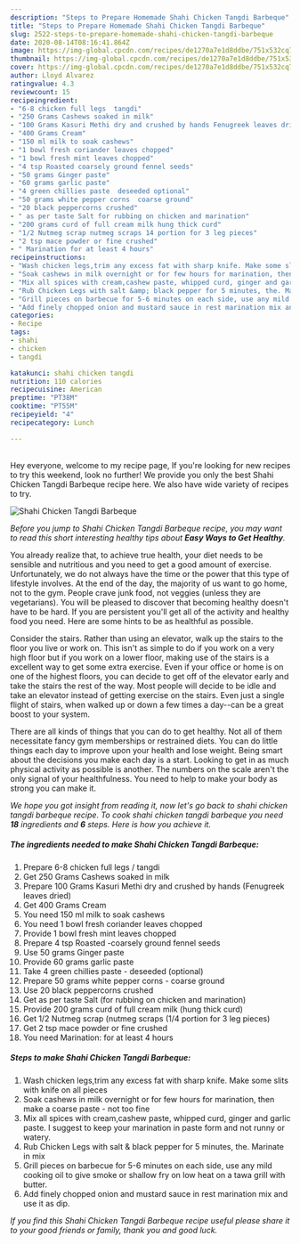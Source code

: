 ```yaml
---
description: "Steps to Prepare Homemade Shahi Chicken Tangdi Barbeque"
title: "Steps to Prepare Homemade Shahi Chicken Tangdi Barbeque"
slug: 2522-steps-to-prepare-homemade-shahi-chicken-tangdi-barbeque
date: 2020-08-14T08:16:41.864Z
image: https://img-global.cpcdn.com/recipes/de1270a7e1d8ddbe/751x532cq70/shahi-chicken-tangdi-barbeque-recipe-main-photo.jpg
thumbnail: https://img-global.cpcdn.com/recipes/de1270a7e1d8ddbe/751x532cq70/shahi-chicken-tangdi-barbeque-recipe-main-photo.jpg
cover: https://img-global.cpcdn.com/recipes/de1270a7e1d8ddbe/751x532cq70/shahi-chicken-tangdi-barbeque-recipe-main-photo.jpg
author: Lloyd Alvarez
ratingvalue: 4.3
reviewcount: 15
recipeingredient:
- "6-8 chicken full legs  tangdi"
- "250 Grams Cashews soaked in milk"
- "100 Grams Kasuri Methi dry and crushed by hands Fenugreek leaves dried"
- "400 Grams Cream"
- "150 ml milk to soak cashews"
- "1 bowl fresh coriander leaves chopped"
- "1 bowl fresh mint leaves chopped"
- "4 tsp Roasted coarsely ground fennel seeds"
- "50 grams Ginger paste"
- "60 grams garlic paste"
- "4 green chillies paste  deseeded optional"
- "50 grams white pepper corns  coarse ground"
- "20 black peppercorns crushed"
- " as per taste Salt for rubbing on chicken and marination"
- "200 grams curd of full cream milk hung thick curd"
- "1/2 Nutmeg scrap nutmeg scraps 14 portion for 3 leg pieces"
- "2 tsp mace powder or fine crushed"
- " Marination for at least 4 hours"
recipeinstructions:
- "Wash chicken legs,trim any excess fat with sharp knife. Make some slits with knife on all pieces"
- "Soak cashews in milk overnight or for few hours for marination, then make a coarse paste - not too fine"
- "Mix all spices with cream,cashew paste, whipped curd, ginger and garlic paste. I suggest to keep your marination in paste form and not runny or watery."
- "Rub Chicken Legs with salt &amp; black pepper for 5 minutes, the. Marinate in mix"
- "Grill pieces on barbecue for 5-6 minutes on each side, use any mild cooking oil to give smoke or shallow fry on low heat on a tawa grill with butter."
- "Add finely chopped onion and mustard sauce in rest marination mix and use it as dip."
categories:
- Recipe
tags:
- shahi
- chicken
- tangdi

katakunci: shahi chicken tangdi 
nutrition: 110 calories
recipecuisine: American
preptime: "PT38M"
cooktime: "PT55M"
recipeyield: "4"
recipecategory: Lunch

---
```

<br>
Hey everyone, welcome to my recipe page, If you're looking for new recipes to try this weekend, look no further! We provide you only the best Shahi Chicken Tangdi Barbeque recipe here. We also have wide variety of recipes to try.
<br>


![Shahi Chicken Tangdi Barbeque](https://img-global.cpcdn.com/recipes/de1270a7e1d8ddbe/751x532cq70/shahi-chicken-tangdi-barbeque-recipe-main-photo.jpg)

<i>Before you jump to Shahi Chicken Tangdi Barbeque recipe, you may want to read this short interesting healthy tips about <strong>Easy Ways to Get Healthy</strong>.</i>

You already realize that, to achieve true health, your diet needs to be sensible and nutritious and you need to get a good amount of exercise. Unfortunately, we do not always have the time or the power that this type of lifestyle involves. At the end of the day, the majority of us want to go home, not to the gym. People crave junk food, not veggies (unless they are vegetarians). You will be pleased to discover that becoming healthy doesn't have to be hard. If you are persistent you'll get all of the activity and healthy food you need. Here are some hints to be as healthful as possible.

Consider the stairs. Rather than using an elevator, walk up the stairs to the floor you live or work on. This isn't as simple to do if you work on a very high floor but if you work on a lower floor, making use of the stairs is a excellent way to get some extra exercise. Even if your office or home is on one of the highest floors, you can decide to get off of the elevator early and take the stairs the rest of the way. Most people will decide to be idle and take an elevator instead of getting exercise on the stairs. Even just a single flight of stairs, when walked up or down a few times a day--can be a great boost to your system. 

There are all kinds of things that you can do to get healthy. Not all of them necessitate fancy gym memberships or restrained diets. You can do little things each day to improve upon your health and lose weight. Being smart about the decisions you make each day is a start. Looking to get in as much physical activity as possible is another. The numbers on the scale aren't the only signal of your healthfulness. You need to help to make your body as strong you can make it. 


<i>We hope you got insight from reading it, now let's go back to shahi chicken tangdi barbeque recipe. To cook shahi chicken tangdi barbeque you need <strong>18</strong> ingredients and <strong>6</strong> steps. Here is how you achieve it.
</i>

##### The ingredients needed to make Shahi Chicken Tangdi Barbeque:

1. Prepare 6-8 chicken full legs / tangdi
1. Get 250 Grams Cashews soaked in milk
1. Prepare 100 Grams Kasuri Methi dry and crushed by hands (Fenugreek leaves dried)
1. Get 400 Grams Cream
1. You need 150 ml milk to soak cashews
1. You need 1 bowl fresh coriander leaves chopped
1. Provide 1 bowl fresh mint leaves chopped
1. Prepare 4 tsp Roasted -coarsely ground fennel seeds
1. Use 50 grams Ginger paste
1. Provide 60 grams garlic paste
1. Take 4 green chillies paste - deseeded (optional)
1. Prepare 50 grams white pepper corns - coarse ground
1. Use 20 black peppercorns crushed
1. Get  as per taste Salt (for rubbing on chicken and marination)
1. Provide 200 grams curd of full cream milk (hung thick curd)
1. Get 1/2 Nutmeg scrap (nutmeg scraps (1/4 portion for 3 leg pieces)
1. Get 2 tsp mace powder or fine crushed
1. You need  Marination: for at least 4 hours


##### Steps to make Shahi Chicken Tangdi Barbeque:

1. Wash chicken legs,trim any excess fat with sharp knife. Make some slits with knife on all pieces
1. Soak cashews in milk overnight or for few hours for marination, then make a coarse paste - not too fine
1. Mix all spices with cream,cashew paste, whipped curd, ginger and garlic paste. I suggest to keep your marination in paste form and not runny or watery.
1. Rub Chicken Legs with salt &amp; black pepper for 5 minutes, the. Marinate in mix
1. Grill pieces on barbecue for 5-6 minutes on each side, use any mild cooking oil to give smoke or shallow fry on low heat on a tawa grill with butter.
1. Add finely chopped onion and mustard sauce in rest marination mix and use it as dip.


<i>If you find this Shahi Chicken Tangdi Barbeque recipe useful please share it to your good friends or family, thank you and good luck.</i>
